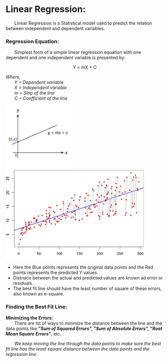 # Linear Regression:
&nbsp;&nbsp;&nbsp;&nbsp;&nbsp;&nbsp; Linear Regression is a Statistical model used to predict the relation between independent and dependent variables.

### Regression Equation:
&nbsp;&nbsp;&nbsp;&nbsp;&nbsp;&nbsp; Simplest form of a simple linear regression equation with one dependent and one independent variable is presented by:

<div align="center"> Y = mX + C </div>

_Where,_ <br />
&nbsp;&nbsp;&nbsp;&nbsp;&nbsp;&nbsp; _Y = Dependent variable_  <br />
&nbsp;&nbsp;&nbsp;&nbsp;&nbsp;&nbsp; _X = Independent variable_  <br />
&nbsp;&nbsp;&nbsp;&nbsp;&nbsp;&nbsp; _m = Slop of the line_  <br />
&nbsp;&nbsp;&nbsp;&nbsp;&nbsp;&nbsp; _C = Coefficient of the line_  <br />

![Line Graph](https://github.com/prnvvj/Linear-Regression/blob/main/PNG/equation-of-a-straight-line.png)
![error indication](https://github.com/prnvvj/Linear-Regression/blob/main/PNG/error-indication.PNG)
- Here the Blue points represents the original data points and the Red points represents the predicted Y values.
- Distnace between the actual and predicted values are known ad error or residuals.
- The best fit line should have the least number of square of these errors, also known as e-square.

### Finding the Best Fit Line:
**Minimizing the Errors:** <br />
&nbsp;&nbsp;&nbsp;&nbsp;&nbsp;&nbsp; There are lot of ways to minimize the distance between the line and the data points like _**"Sum of Squared Errors", "Sum of Absolute Errors", "Root Mean Square Errors"**_, etc. <br />

&nbsp;&nbsp;&nbsp;&nbsp;&nbsp;&nbsp; _We keep moving the line through the data points to make sure the best fit line has the least square distance between the data points and the regression line._

